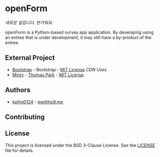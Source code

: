 # openForm

_새로운 일입니다. 반가워요._

openForm is a Python-based survey app application. By developing using an entree that is under development, it may still have a by-product of the entree.

## External Project
* [Bootstrap](https://getbootstrap.com/) - Bootstrap - [MIT License](https://opensource.org/licenses/MIT) _CDN Uses_
* [Minty](https://bootswatch.com/minty/) - [Thomas Park](https://thomaspark.co/) - [MIT License](https://opensource.org/licenses/MIT)

## Authors
* [kpjhg0124](https://github.com/kpjhg0124) - [me@ho9.me](mailto:me@ho9.me)

## Contributing

## License
This project is licensed under the BSD 3-Clause License. See the [LICENSE](/LICENSE) file for details.

